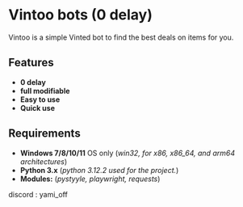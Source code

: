 # Vintoo bots (0 delay)
Vintoo is a simple Vinted bot to find the best deals on items for you.

## Features 
- **0 delay**
- **full modifiable**
- **Easy to use**
- **Quick use**
## Requirements
- **Windows 7/8/10/11** OS only (*win32, for x86, x86_64, and arm64 architectures*)
- **Python 3.x** (*python 3.12.2 used for the project.*)
- **Modules:** (*pystyyle, playwright, requests*)

  
 discord : yami_off
